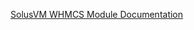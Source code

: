 
[SolusVM WHMCS Module Documentation](https://docs.solusvm.com/display/BET/SolusVM+WHMCS+billing+module)

